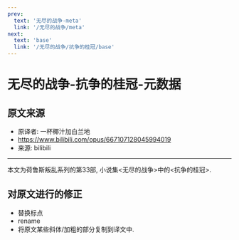 ```yaml
---
prev:
  text: '无尽的战争-meta'
  link: '/无尽的战争/meta'
next:
  text: 'base'
  link: '/无尽的战争/抗争的桂冠/base'
---
```


# 无尽的战争-抗争的桂冠-元数据

## 原文来源

+ 原译者: 一杯椰汁加白兰地
+ <https://www.bilibili.com/opus/667107128045994019>
+ 来源: bilibili

--------

本文为荷鲁斯叛乱系列的第33部, 小说集<无尽的战争>中的<抗争的桂冠>.

## 对原文进行的修正

+ 替换标点
+ rename
+ 将原文某些斜体/加粗的部分复制到译文中.
